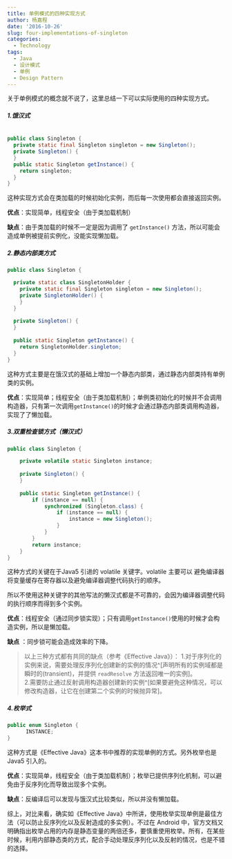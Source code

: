 ```yaml
---
title: 单例模式的四种实现方式
author: 杨嘉程
date: '2016-10-26'
slug: four-implementations-of-singleton
categories:
  - Technology
tags:
  - Java
  - 设计模式
  - 单例
  - Design Pattern
---
```


关于单例模式的概念就不说了，这里总结一下可以实际使用的四种实现方式。

##### 1.饿汉式
 
``` java

public class Singleton {
  private static final Singleton singleton = new Singleton();
  private Singleton() {
  }
  public static Singleton getInstance() {
    return singleton;
  }
}

```

这种实现方式会在类加载的时候初始化实例，而后每一次使用都会直接返回实例。

**优点**：实现简单，线程安全（由于类加载机制）

**缺点**：由于类加载的时候不一定是因为调用了 `getInstance()` 方法，所以可能会造成单例被提前实例化，没能实现懒加载。

##### 2.静态内部类方式

``` java
public class Singleton {

  private static class SingletonHolder {
    private static final Singleton singleton = new Singleton();
    private SingletonHolder() {
    }
  }
  
  private Singleton() {
  }
  
  public static Singleton getInstance() {
    return SingletonHolder.singleton;
  }
}
```

这种方式主要是在饿汉式的基础上增加一个静态内部类，通过静态内部类持有单例类的实例。

**优点**：实现简单；线程安全（由于类加载机制）；单例类初始化的时候并不会调用构造器，只有第一次调用`getInstance()`的时候才会通过静态内部类调用构造器，实现了了懒加载。


##### 3.双重检查锁方式（懒汉式）

```java
public class Singleton {  

    private volatile static Singleton instance;  
 
    private Singleton() {  
    }  
 
    public static Singleton getInstance() {  
        if (instance == null) {  
            synchronized (Singleton.class) {  
                if (instance == null) {  
                    instance = new Singleton();  
                }  
            }  
        }  
        return instance;  
    }  
}
```
这种方式的关键在于Java5 引进的 volatile 关键字。volatile 主要可以 避免编译器将变量缓存在寄存器以及避免编译器调整代码执行的顺序。

所以不使用这种关键字的其他写法的懒汉式都是不可靠的，会因为编译器调整代码的执行顺序而得到多个实例。

**优点**：线程安全（通过同步锁实现）；只有调用`getInstance()`使用的时候才会构造实例，所以是懒加载。

**缺点** ：同步锁可能会造成效率的下降。    


> 以上三种方式都有共同的缺点（参考《Effective Java》）：
1.对于序列化的实例来说，需要处理反序列化创建新的实例的情况^[声明所有的实例域都是瞬时的(transient)，并提供 `readResolve` 方法返回唯一的实例]。  
2.需要防止通过反射调用构造器创建新的实例^[如果要避免这种情况，可以修改构造器，让它在创建第二个实例的时候抛异常]。

##### 4.枚举式

``` java
public enum Singleton {
      INSTANCE;
}
```
这种方式是《Effective Java》这本书中推荐的实现单例的方式。另外枚举也是 Java5 引入的。

**优点**：实现简单，线程安全（由于类加载机制）；枚举已提供序列化机制，可以避免由于反序列化而导致出现多个实例。

**缺点**：反编译后可以发现与饿汉式比较类似，所以并没有懒加载。

综上，对比来看，确实如《Effective Java》中所讲，使用枚举实现单例是最佳方法（可以防止反序列化以及反射造成的多实例）。不过在 Android 中，官方文档又明确指出枚举占用的内存是静态变量的两倍还多，要慎重使用枚举。所有，在某些时候，利用内部静态类的方式，配合手动处理反序列化以及反射的情况，也是不错的选择。


